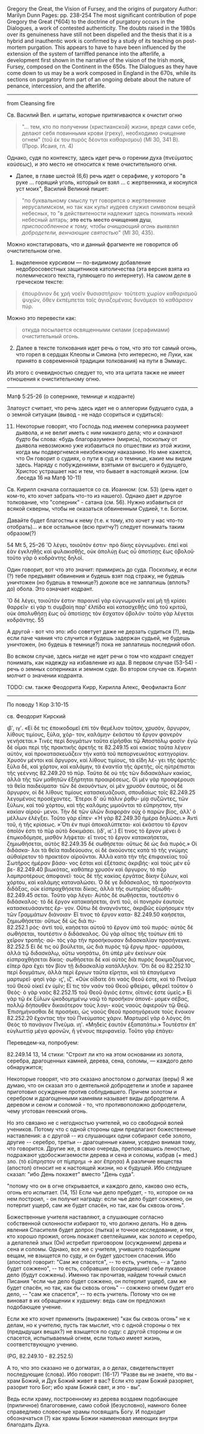 Gregory the Great, the Vision of Fursey, and the origins of purgatory
Author: Marilyn Dunn
Pages: pp. 238-254
The most significant contribution of pope Gregory the Great (†604) to the doctrine of purgatory occurs in the Dialogues, a work of contested authenticity. The doubts raised in the 1980s over its genuineness have still not been dispelled and the thesis that it is a hybrid and inauthentic work is confirmed by a study of its teaching on post-mortem purgation. This appears to have to have been influenced by the extension of the system of tarriffed penance into the afterlife, a development first shown in the narrative of the vision of the Irish monk, Fursey, composed on the Continent in the 650s. The Dialogues as they have come down to us may be a work composed in England in the 670s, while its sections on purgatory form part of an ongoing debate about the nature of penance, intercession, and the afterlife.

----------

from Cleansing fire

Св. Василий Вел. и цитаты, которые притягиваются к очистит огню

>"... тем, кто по получении (христианской) жизни, вредя сами себе, делают себя повинными крови (греху), необходимо очищение огнем" (τοῦ ἐκ του πυρὸς δέονται καθαρισμου) (Ml 30, 341 B). (Прор. Исаия, гл. 4)

Однако, судя по контексту, здесь идет речь о горении духа (πνεύματος καύσεως), и это место не относится к теме очистительного огня.

* Далее, в главе шестой (6,6) речь идет о серафиме, у которого "в руке ... горящий уголь, который он взял ... с жертвенника, и коснулся уст моих", Василий Великий пишет: 

>"по буквальному смыслу тут говорится о жертвеннике иерусалимском, но так как культ иудеев служил символом вещей небесных, то "в действитености надлежит здесь понимать некий небесный алтарь; **это есть место очищения душ**, _приспособленное к тому, чтобы очищающий огонь выявлял добродетели, венчающие святостью_" (Ml 30, 435).

Можно констатировать, что и данный фрагменте не говорится об очистительном огне.

1. выделенное курсивом — по-видимому добавление недобросовестных защитников католичества (эта версия взята из полемического текста, гуляющего по интернету). На самом деле в греческом тексте:

> ἐπουράνιον δε χρὴ νοεῖν θυσιαστήριον· τοῦτεστι χωρίον καθαρισμοῦ ψυχῶν,
ὄθεν ἐκπέμπεται ταῖς ἁγιαζομέναις δυνάμεσι τὸ καθάρσιον πύρ.

Можно это перевести как:

>откуда посылается освященными силами (серафимами) очистительный огонь. 

2. Далее в тексте толкования идет речь о том, что это тот самый огонь, что горел в сердцах Клеопы и Симона (что интересно, не Луки, как принято в современной традиции толкования) на пути в Эммаус.

Из этого с очевидностью следует то, что эта цитата также не имеет отношения к очистительному огню.

---------------

Матф 5:25-26 (о сопернике, темнице и кодранте)

Златоуст считает, что речь здесь идет не о аллегории будущего суда, а о земной ситуации (вывод - не надо ссориться и судиться):

11. Некоторые говорят, что Господь под именем соперника разумеет дьявола, и не велит иметь с ним никакого дела; что и означают будто бы слова: «будь благоразумен» (мирись), поскольку от дьявола невозможно уже избавиться по отшествии из этой жизни, когда мы подвергнемся неизбежному наказанию. Но мне кажется, что Он говорит о судиях, о пути в суд и о темнице, какие мы видим здесь. Наряду с побуждениями, взятыми от высшего и будущего, Христос устрашает нас и тем, что бывает в настоящей жизни. (см .беседа 16 на Матф 10-11)

Св. Кирилл сначала соглашается со св. Иоанном: (см. 53) (речь идет о ком-то, кто хочет забрать что-то из нашего).
Однако дает и другое толкование, что "соперник" - сатана (см. 56). Нужно избавиться от всякой скверны, чтобы не оказаться обвиненным Судией, т.е. Богом. 

Давайте будет благостны к нему (т.е. к тому, кто хочет у нас что-то отобрать)... и все остальное (всю притчу?) следует понимать таким образом(?)

54 Mt 5, 25–26 Ὃ λέγει, τοιοῦτόν ἐστιν· πρὸ δίκης εὐγνωμόνει. ἐπεὶ καὶ ἐὰν
ἐγκληθῇς καὶ φυλακισθῇς, οὐκ ἀπολύῃ ἕως οὗ ἀποτίσῃς ἕως ὀβολοῦ· τοῦτο γὰρ ὁ
κοδράντης δηλοῖ.

Один говорит, вот что это значит: примирись до суда. Поскольку, и если (?) тебе предъявят обвинения и будешь взят под стражу, не будешь уничтожен (но будешь в темнице?) доколе все не заплатишь (вплоть? до) обола. Это означает кодрант.

Ὃ δὲ λέγει, τοιοῦτόν ἐστιν· παραινεῖ γὰρ εὐγνωμονεῖν καὶ μὴ τῇ
κρίσει θαρρεῖν· εἰ γάρ τι συμβαίη παρ' ἐλπίδα καὶ κατασχεθῇς ὑπὸ τοῦ κριτοῦ, οὐκ
ἀπολυθήσῃ ἕως οὗ ἀποτίσῃς τὸν ἔσχατον ὀβολόν· τοῦτο γὰρ λέγεται κοδράντης. 55

А другой - вот что это: ибо советует даже не дерзать судиться (?), ведь если паче чаяния что случится и будешь задержан судьей, не будешь уничтожен, (но будешь в темнице?) пока не заплатишь последний обол.

Во всяком случае, здесь нигде не идет речи о том что кодрант следует понимать, как надежду на избавление из ада. В первом случае (53-54) - речь о земных соперниках и земном суде. Во втором случае св. Кирилл молчит о значении кодранта.

TODO: см. также Феодорита Кирр, Кирилла Алекс, Феофилакта Болг

------------

По поводу 1 Кор 3:10-15

св. Феодорит Кирский

 ιβʹ, ιγʹ. «Εἰ δέ τις ἐποικοδομεῖ ἐπὶ τὸν θεμέλιον 
τοῦτον, χρυσὸν, ἄργυρον, λίθους τιμίους, ξύλα, χόρ-
τον, καλάμην· ἑκάστου τὸ ἔργον φανερὸν γενήσεται.» 
Τινὲς περὶ δογμάτων ταῦτα εἰρῆσθαι τῷ Ἀποστόλῳ 
φασίν· ἐγὼ δὲ οἶμαι περὶ τῆς πρακτικῆς ἀρετῆς τε 
82.249.15
καὶ κακίας ταῦτα λέγειν αὐτὸν, καὶ προκατασκευάζειν 
τὴν κατὰ τοῦ πεπορνευκότος κατηγορίαν. Χρυσὸν 
μέντοι καὶ ἄργυρον, καὶ λίθους τιμίους, τὰ εἴδη λέ-
γει τῆς ἀρετῆς· ξύλα δὲ, καὶ χόρτον, καὶ καλάμην, 
τὰ ἐναντία τῆς ἀρετῆς, οἷς ηὐτρέπισται τῆς γεέννης 
82.249.20
τὸ πῦρ. 
Ταῦτα δὲ οὐ τῆς τῶν διδασκάλων κακίας, 
ἀλλὰ τῆς τῶν μαθητῶν ἐξήρτηται προαιρέσεως. Οἱ 
μὲν γὰρ προσφέρουσι τὰ θεῖα παιδεύματα· τῶν δὲ 
ἀκουόντων, οἱ μὲν χρυσὸν ἑαυτοὺς, οἱ δὲ ἄργυρον, οἱ 
δὲ λίθους τιμίους κατασκευάζουσι, σπουδαίως τοῖς 
82.249.25
λεγομένοις προσέχοντες. Ἕτεροι δ' αὖ πάλιν ῥᾳθυ-
μίᾳ συζῶντες, τῶν ξύλων, καὶ τοῦ χόρτου, καὶ τῆς 
καλάμης μιμοῦνται τὸ εὔπρηστον, τὴν κακίαν αἱρού-
μενοι. Τὴν δὲ τῶν ὑλῶν διαφορὰν οὐχ ὁ παρὼν βίος,
ἀλλ' ὁ μέλλων ἐλέγξει. Τοῦτο γὰρ εἶπεν· «Ἡ γὰρ 
82.249.30
ἡμέρα δηλώσει.» Ἀντὶ τοῦ, ἡ τῆς κρίσεως. 
 »Ὅτι ἐν πυρὶ ἀποκαλύπτεται· καὶ ἑκάστου τὸ 
ἔργον ὁποῖόν ἐστι τὸ πῦρ αὐτὸ δοκιμάσει. (ιδʹ, ιεʹ.) Εἴ 
τινος τὸ ἔργον μένει ὃ ἐπῳκοδόμησε, μισθὸν λήψεται· 
εἴ τινος τὸ ἔργον κατακαήσεται, ζημιωθήσεται, αὐτὸς 
82.249.35
δὲ σωθήσεται· οὕτως δὲ ὡς διὰ πυρός.» Οἱ διδάσκα-
λοι τὰ θεῖα παιδεύουσιν, οἱ δὲ ἀκούοντες κατὰ τὸ τῆς 
γνώμης αὐθαίρετον τὸ πρακτέον αἱροῦνται. Ἀλλὰ 
κατὰ τὴν τῆς ἐπιφανείας τοῦ Σωτῆρος ἡμέραν βάσα-
νος ἔσται καὶ ἐξέτασις ἀκριβής· καὶ τοὺς μὲν εὖ βε-
82.249.40
βιωκότας, καθάπερ χρυσὸν καὶ ἄργυρον, τὸ πῦρ 
λαμπροτέρους ἀποφανεῖ· τοὺς δὲ τῆς κακίας ἐργάτας 
δίκην ξύλων, καὶ χόρτου, καὶ καλάμης καταναλώσει. 
Ὁ δέ γε διδάσκαλος, τὰ προσήκοντα διδάξας, οὐκ 
εἰσπραχθήσεται δίκας, ἀλλὰ τῆς σωτηρίας ἀξιωθή-
82.249.45
σεται. Τοῦτο γὰρ λέγει· Αὐτὸς δὲ σωθήσεται, 
τουτέστιν ὁ διδάσκαλος· τὸ δὲ ἔργον κατακαήσεται, 
ἀντὶ τοῦ, οἱ πονηρὸν ἑαυτοὺς κατασκευάσαντες ἔρ-
γον. Οὕτω δὲ ἀναγνόντες, ἀκριβῶς εὑρήσομεν τὴν 
τῶν Γραμμάτων διάνοιαν· Εἴ τινος τὸ ἔργον κατα-
82.249.50
καήσεται, ζημιωθήσεται· οὕτως δὲ ὡς διὰ πυ-  
82.252.1
ρός· ἀντὶ τοῦ, καήσεται αὐτοῦ τὸ ἔργον ὑπὸ τοῦ 
πυρός· αὐτὸς δὲ σωθήσεται, τουτέστιν ὁ διδάσκαλος. 
Οὐ γὰρ αἴτιος τῆς τούτων ἐπὶ τὸ χεῖρον τροπῆς· αὐ-
τὸς γὰρ τὴν προσήκουσαν διδασκαλίαν προσήνεγκε. 
82.252.5
Εἰ δέ τις οὐ βούλεται, ὡς διὰ πυρὸς τῷ ἔργῳ προς-
αρμόσαι, ἀλλὰ τῷ διδασκάλῳ, οὕτω νοησάτω, ὅτι ὑπὲρ 
μὲν ἐκείνων οὐκ εἰσπραχθήσεται δίκας· σωθήσεται 
δὲ καὶ αὐτὸς διὰ πυρὸς δοκιμαζόμενος, εἴπερ ἄρα 
ἔχει τὸν βίον τῇ διδασκαλίᾳ κατάλληλον. Ὅτι δὲ οὐ 
82.252.10
περὶ δογμάτων, ἀλλὰ περὶ ἔργων ταῦτα εἴρηται, 
καὶ τὰ ἐπαγόμενα μαρτυρεῖ· φησὶ γάρ· 
 ιϛʹ, ιζʹ. «Οὐκ οἴδατε ὅτι ναὸς Θεοῦ ἐστε, καὶ τὸ 
Πνεῦμα τοῦ Θεοῦ οἰκεῖ ἐν ὑμῖν; Εἴ τις τὸν ναὸν 
τοῦ Θεοῦ φθείρει, φθερεῖ τοῦτον ὁ Θεός· ὁ γὰρ ναὸς 
82.252.15
τοῦ Θεοῦ ἅγιός ἐστιν, οἵτινές ἐστε ὑμεῖς.» Εἰ γὰρ 
τῷ ἐκ ξύλων ᾠκοδομημένῳ ναῷ τὸ προσῆκον ἀπονέ-
μομεν σέβας, πολλῷ δήπουθεν δικαιότερον τοὺς λογι-
κοὺς ναοὺς ἀφιεροῦν τῷ Θεῷ. Ἐπισημήνασθαι δὲ 
προσήκει, ὡς ναοὺς Θεοῦ προσηγόρευσε τοὺς ἔνοικον 
82.252.20
ἔχοντας τὴν τοῦ Πνεύματος χάριν. Μαρτυρεῖ γὰρ ὁ 
λόγος ὅτι Θεὸς τὸ πανάγιον Πνεῦμα. 
 ιηʹ. «Μηδεὶς ἑαυτὸν ἐξαπατάτω.» Τουτέστιν ἐπ' 
εὐγλωττίᾳ μέγα φρονῶν, ἢ γένους περιφανείᾳ. Τοῦτο 
γὰρ ἐπάγει· 

Переведем-ка, попробуем:

82.249.14
13, 14 стихи: "Строит ли кто на этом основании из золота, серебра, драгоценных камней, дерева, сена, соломы, — каждого дело обнаружится;

Некоторые говорят, что это сказано апостолом о догматах (веры)
Я же думаю, что он сказал это о деятельной добродетели и злобе
и заранее приготовил осуждение против соблудившего. Причем золотом
и серебром и драгоценными камнями называет виды добродетели. А деревом
и сеном и соломой - то, что противоположно добродетели, чему уготован геенский огонь.

Но это связано не с негодностью учителей, но со свободной волей учеников.
Потому что с одной стороны одни предлагают божественные наставления:
а с другой -- из слушающих одни собирают себе золото, 
другие -- серебро, третьи -- драгоценные камни, усердно внимая тому,
что говорится. Другие же, в свою очередь, препоясавшись леностью,
подражают удобосжигаемости дерева и сена и соломы, избрав (+ med.) зло. (τὸ εὔπρηστον от πίμπρημι → aor ἔπρησα) 
А различие вещества (апостол) относит не к настоящей жизни, но к будущей. Ибо следущее сказал:
"ибо День покажет" вместо "День суда".

"потому что он в огне открывается, и каждого дело, каково оно есть, огонь его испытает.
(14, 15) Если чье дело пребудет, - то, которое он на нем построил, - он получит награду:
если чье дело будет сожжено, он потерпит ущерб, сам же будет спасён, но так, как бы сквозь огонь".

Божественные учителя наставляют, а слушающие согласно собственной склонности избирают то, что должно делать. Но в день явления Спасителя будет допрос (пытка) и точное исследование, 
и тех, кто хорошо прожил, огонь покажет светлейшими, как золото и серебро, а делателей злых (Он) истребит приговором (осуждением) дерева и сена и соломы.
Однако, все же с учителя, учившего подобающим вещам, не взыщется по суду, и он будет удостоен спасения.
Ибо (апостол) говорит: "Сам же спасется", -- то есть, учитель, -- а "дело будет сожжено", -- то есть, собравшие (соорудившие) себе лукавое дело (будут сожжены).
Именно так прочитав, найдем точный смысл Писания "если чье дело будет сожжено, он потерпит ущерб, сам же будет спасён, но так, как бы сквозь огонь" -- сожжено огнем будет его дело, -- "сам же спасется", -- то есть учитель. Потому что он не виноват в их обращении к худшему: ведь сам он предложил подобающее учение.

Если же кто хочет применить (выражение) "как бы сквозь огонь" не к делам, но к учителю, пусть так мыслит, что с одной стороны о тех (предыдущих вещах?) не взыщется по суду: с другой стороны и он спасется, испытываемый огнем, если только имеет жизнь, соответствующую учению.

(PG, 82.249.10 - 82.252.5)

А то, что это сказано не о догматах, а о делах, свидетельствует последующие (слова). Ибо говорит:
(16-17) "Разве вы не знаете, что вы - храм Божий, и Дух Божий живет в вас? Если кто храм Божий разоряет, разорит того Бог; ибо храм Божий свят, и это - вы".

Ведь если храму, построенному из дерева воздаем подобающее (приличное) благоговение, само собой (безусловно), намного более справедливо словесные храмы посвящать Богу. И подходит обозначаться (?) как храмы Божии наименовал имеющих внутри благодать Духа. 

